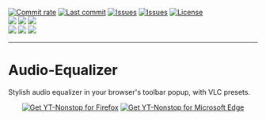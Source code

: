 [![Commit rate](https://img.shields.io/github/commit-activity/m/BPower0036/Audio-Equalizer?label=Commits&color=succes)](https://github.com/BPower0036/Audio-Equalizer/commits/)
[![Last commit](https://img.shields.io/github/last-commit/BPower0036/Audio-Equalizer?label=Last%20commit&color=informational)](https://github.com/BPower0036/Audio-Equalizer/commits/main)
[![Issues](https://img.shields.io/github/issues/BPower0036/Audio-Equalizer?label=Issues&color=red)](https://github.com/BPower0036/YT-Nonstop/issues)
[![Issues](https://img.shields.io/github/issues-closed/BPower0036/Audio-Equalizer?color=green&label=Issues)](https://github.com/BPower0036/Audio-Equalizer/issues?q=is%3Aissue+is%3Aclosed)
[![License](https://img.shields.io/badge/License-GPLv3-blue.svg?label=License&color=lightgrey)](https://github.com/BPower0036/Audio-Equalizer/blob/main/LICENSE) </br>
[![](https://img.shields.io/badge/dynamic/json?label=Edge&color=important&prefix=v&query=%24.version&url=https%3A%2F%2Fmicrosoftedge.microsoft.com%2Faddons%2Fgetproductdetailsbycrxid%2Foonighclbdamhbdhmoonekgpgdigiffc)](https://microsoftedge.microsoft.com/addons/detail/audio-equalizer/oonighclbdamhbdhmoonekgpgdigiffc)
[![](https://img.shields.io/badge/dynamic/json?label=Rating&color=yellow&suffix=/5&query=%24.averageRating&url=https%3A%2F%2Fmicrosoftedge.microsoft.com%2Faddons%2Fgetproductdetailsbycrxid%2Foonighclbdamhbdhmoonekgpgdigiffc)](https://microsoftedge.microsoft.com/addons/detail/audio-equalizer/oonighclbdamhbdhmoonekgpgdigiffc)
[![](https://img.shields.io/badge/dynamic/json?label=Users&color=blueviolet&query=%24.activeInstallCount&url=https%3A%2F%2Fmicrosoftedge.microsoft.com%2Faddons%2Fgetproductdetailsbycrxid%2Foonighclbdamhbdhmoonekgpgdigiffc)](https://microsoftedge.microsoft.com/addons/detail/audio-equalizer/oonighclbdamhbdhmoonekgpgdigiffc)</br>
[![](https://img.shields.io/amo/v/audio-equalizer77?label=FireFox&color=important)](https://addons.mozilla.org/en-US/firefox/addon/audio-equalizer77/)
[![](https://img.shields.io/amo/rating/audio-equalizer77?label=Rating&color=yellow)](https://addons.mozilla.org/en-US/firefox/addon/audio-equalizer77/)
[![](https://img.shields.io/amo/users/audio-equalizer77?label=Users&color=blueviolet)](https://addons.mozilla.org/en-US/firefox/addon/audio-equalizer77/)
***

# Audio-Equalizer
Stylish audio equalizer in your browser's toolbar popup, with VLC presets.

<p align="center">
<a href="https://addons.mozilla.org/en-US/firefox/addon/audio-equalizer77/"><img src="https://user-images.githubusercontent.com/585534/107280546-7b9b2a00-6a26-11eb-8f9f-f95932f4bfec.png" alt="Get YT-Nonstop for Firefox"></a>
<a href="https://microsoftedge.microsoft.com/addons/detail/audio-equalizer/oonighclbdamhbdhmoonekgpgdigiffc"><img src="https://user-images.githubusercontent.com/585534/107280673-a5ece780-6a26-11eb-9cc7-9fa9f9f81180.png" alt="Get YT-Nonstop for Microsoft Edge"></a>
</p>
